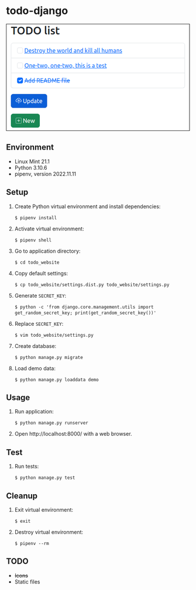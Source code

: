 todo-django
===========

![Screenshot](todo-django.png)

Environment
-----------

- Linux Mint 21.1
- Python 3.10.6
- pipenv, version 2022.11.11

Setup
-----

1. Create Python virtual environment and install dependencies:
    ```
    $ pipenv install
    ```
2. Activate virtual environment:
    ```
    $ pipenv shell
    ```
3. Go to application directory:
    ```
    $ cd todo_website
    ```
3. Copy default settings:
    ```
    $ cp todo_website/settings.dist.py todo_website/settings.py
    ```
4. Generate `SECRET_KEY`:
    ```
    $ python -c 'from django.core.management.utils import get_random_secret_key; print(get_random_secret_key())'
    ```
5. Replace `SECRET_KEY`:
    ```
    $ vim todo_website/settings.py
    ```
6. Create database:
    ```
    $ python manage.py migrate
    ```
7. Load demo data:
    ```
    $ python manage.py loaddata demo
    ```

Usage
-----

1. Run application:
    ```
    $ python manage.py runserver
    ```
2. Open http://localhost:8000/ with a web browser.

Test
----

1. Run tests:
    ```
    $ python manage.py test
    ```

Cleanup
-------

1. Exit virtual environment:
    ```
    $ exit
    ```
2. Destroy virtual environment:
    ```
    $ pipenv --rm
    ```

TODO
----

- ~~Icons~~
- Static files